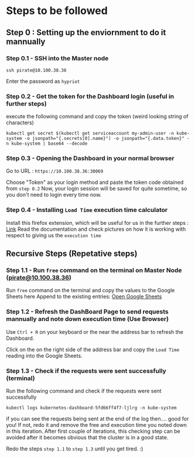 # Steps to be followed

## Step 0 : Setting up the enviornment to do it mannually

### Step 0.1 - SSH into the Master node

```
ssh pirate@10.100.38.36
```

Enter the password as ```hypriot```

### Step 0.2 - Get the token for the Dashboard login (useful in further steps)

execute the following command and copy the token (weird looking string of characters)
```
kubectl get secret $(kubectl get serviceaccount my-admin-user -n kube-system -o jsonpath="{.secrets[0].name}") -o jsonpath="{.data.token}" -n kube-system | base64 --decode
```

### Step 0.3 - Opening the Dashboard in your normal browser

Go to 
URL : ``` https://10.100.38.36:30069 ```

Choose "Token" as your login method and paste the token code obtained from ```step 0.2```
Now, your login session will be saved for quite sometime, so you don't need to login every time now.

### Step 0.4 - Installing ```Load Time``` execution time calculator 

Install this firefox extension, which will be useful for us in the further steps : [Link](https://addons.mozilla.org/en-US/firefox/addon/load-time/)
Read the documentation and check pictures on how it is working with respect to giving us the ```execution time```

## Recursive Steps (Repetative steps)

### Step 1.1 - Run ```free``` command on the terminal on Master Node (pirate@10.100.38.36)

Run ```free``` command on the terminal and copy the values to the Google Sheets here
Append to the existing entries:  [Open Google Sheets](https://docs.google.com/spreadsheets/d/e/2PACX-1vTgwWCe4o9JmoaqReuN1xQ_Hx23_0sMBC1V7B9VLLjZ3QssRqgh_xU1eJ5_enSUEEOrHxrnj5C4qCEz/pubhtml)

### Step 1.2 - Refresh the DashBoard Page to send requests mannually and note down execution time (Use Browser)

Use ```Ctrl + R``` on your keyboard or the <Refresh Symbol> near the address bar to refresh the Dashboard.

Click on the <Load Time Extension Symbol> on the right side of the address bar and copy the ```Load Time``` reading into the Google Sheets.

### Step 1.3 - Check if the requests were sent successfully (terminal) 

Run the following command and check if the requests were sent successfully 
```
kubectl logs kubernetes-dashboard-5fd66ff4f7-ljlrg -n kube-system
```

if you can see the requests being sent at the end of the log then.... good for you! If not, redo it and remove the free and execution time you noted down in this iteration. After first couple of iterations, this checking step can be avoided after it becomes obvious that the cluster is in a good state.

Redo the steps ```step 1.1``` to ```step 1.3``` until you get tired. :)

